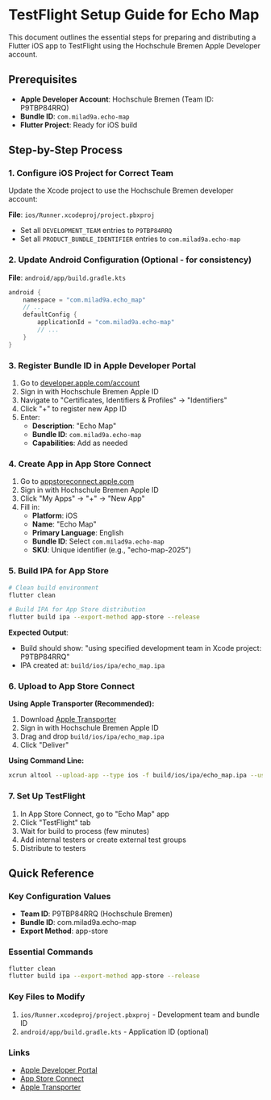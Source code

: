 # TestFlight Setup Guide for Echo Map

This document outlines the essential steps for preparing and distributing a Flutter iOS app to TestFlight using the Hochschule Bremen Apple Developer account.

## Prerequisites

- **Apple Developer Account**: Hochschule Bremen (Team ID: P9TBP84RRQ)
- **Bundle ID**: `com.milad9a.echo-map`
- **Flutter Project**: Ready for iOS build

## Step-by-Step Process

### 1. Configure iOS Project for Correct Team

Update the Xcode project to use the Hochschule Bremen developer account:

**File**: `ios/Runner.xcodeproj/project.pbxproj`
- Set all `DEVELOPMENT_TEAM` entries to `P9TBP84RRQ`
- Set all `PRODUCT_BUNDLE_IDENTIFIER` entries to `com.milad9a.echo-map`

### 2. Update Android Configuration (Optional - for consistency)

**File**: `android/app/build.gradle.kts`
```kotlin
android {
    namespace = "com.milad9a.echo_map"
    // ...
    defaultConfig {
        applicationId = "com.milad9a.echo-map"
        // ...
    }
}
```

### 3. Register Bundle ID in Apple Developer Portal

1. Go to [developer.apple.com/account](https://developer.apple.com/account)
2. Sign in with Hochschule Bremen Apple ID
3. Navigate to "Certificates, Identifiers & Profiles" → "Identifiers"
4. Click "+" to register new App ID
5. Enter:
   - **Description**: "Echo Map"
   - **Bundle ID**: `com.milad9a.echo-map`
   - **Capabilities**: Add as needed

### 4. Create App in App Store Connect

1. Go to [appstoreconnect.apple.com](https://appstoreconnect.apple.com)
2. Sign in with Hochschule Bremen Apple ID
3. Click "My Apps" → "+" → "New App"
4. Fill in:
   - **Platform**: iOS
   - **Name**: "Echo Map"
   - **Primary Language**: English
   - **Bundle ID**: Select `com.milad9a.echo-map`
   - **SKU**: Unique identifier (e.g., "echo-map-2025")

### 5. Build IPA for App Store

```bash
# Clean build environment
flutter clean

# Build IPA for App Store distribution
flutter build ipa --export-method app-store --release
```

**Expected Output**: 
- Build should show: "using specified development team in Xcode project: P9TBP84RRQ"
- IPA created at: `build/ios/ipa/echo_map.ipa`

### 6. Upload to App Store Connect

**Using Apple Transporter (Recommended):**
1. Download [Apple Transporter](https://apps.apple.com/us/app/transporter/id1450874784)
2. Sign in with Hochschule Bremen Apple ID
3. Drag and drop `build/ios/ipa/echo_map.ipa`
4. Click "Deliver"

**Using Command Line:**
```bash
xcrun altool --upload-app --type ios -f build/ios/ipa/echo_map.ipa --username YOUR_APPLE_ID --password YOUR_APP_SPECIFIC_PASSWORD
```

### 7. Set Up TestFlight

1. In App Store Connect, go to "Echo Map" app
2. Click "TestFlight" tab
3. Wait for build to process (few minutes)
4. Add internal testers or create external test groups
5. Distribute to testers


## Quick Reference

### Key Configuration Values
- **Team ID**: P9TBP84RRQ (Hochschule Bremen)
- **Bundle ID**: com.milad9a.echo-map
- **Export Method**: app-store

### Essential Commands
```bash
flutter clean
flutter build ipa --export-method app-store --release
```

### Key Files to Modify
1. `ios/Runner.xcodeproj/project.pbxproj` - Development team and bundle ID
2. `android/app/build.gradle.kts` - Application ID (optional)

### Links
- [Apple Developer Portal](https://developer.apple.com/account)
- [App Store Connect](https://appstoreconnect.apple.com)
- [Apple Transporter](https://apps.apple.com/us/app/transporter/id1450874784)

